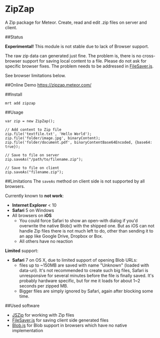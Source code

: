 ZipZap
=============

A Zip package for Meteor. Create, read and edit .zip files on server and client.

##Status

**Experimental!** This module is not stable due to lack of Browser support.

The raw zip data can generated just fine. The problem is, there is no cross-browser support for saving local content to a file. Please do not ask for specific browser fixes. The problem needs to be addressed in [FileSaver.js][2].

See browser limitations below.

##Online Demo
https://zipzap.meteor.com/


##Install
```
mrt add zipzap
```


##Usage
```
var zip = new ZipZap();

// Add content to Zip file
zip.file('textfile.txt', 'Hello World');
zip.file('folder/image.jpg', binaryContent);
zip.file('folder/document.pdf', binaryContentBase64Encoded, {base64: true});

// Save to file on server
zip.saveAs("/path/to/filename.zip");

// Save to file on client
zip.saveAs("filename.zip");
```


##Limitations
The `saveAs` method on client side is not supported by all browsers.

Currently known to **not work**:
 - **Internet Explorer** < 10
 - **Safari** 5 on Windows
 - All browsers on **iOS**
     - You could force Safari to show an open-with dialog if you'd overwrite the native Blob() with the shipped one. But as iOS can not handle Zip files there is not much left to do, other than sending it to an app like Google Drive, Dropbox or Box.
     - All others have no reaction

**Limited** support:
 - **Safari** 7 on OS X, due to limited support of opening Blob URLs:
     - files up to ~150MB are saved with name "Unknown" (loaded with data-uri). It's not recommended to create such big files, Safari is unresponsive for several minutes before the file is finally saved. It's probably hardware specific, but for me it loads for about 1~2 seconds per zipped MB.
     - Bigger files are simply ignored by Safari, again after blocking some time.



##Used software
 - [JSZip][1] for working with Zip files
 - [FileSaver.js][2] for saving client side generated files
 - [Blob.js][3] for Blob support in browsers which have no native implementation


  [1]: https://github.com/Stuk/jszip
  [2]: https://github.com/eligrey/FileSaver.js
  [3]: https://github.com/eligrey/Blob.js
